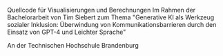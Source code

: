 Quellcode für Visualisierungen und Berechnungen
Im Rahmen der Bachelorarbeit von Tim Siebert zum Thema "Generative KI als Werkzeug sozialer Inklusion: Überwindung von Kommunikationsbarrieren durch den Einsatz von GPT-4 und Leichter Sprache"

An der Technischen Hochschule Brandenburg
